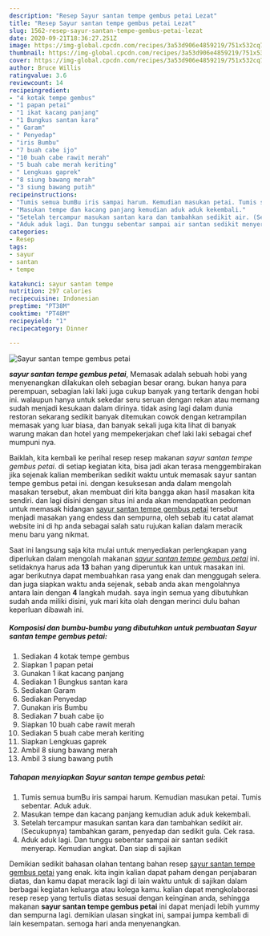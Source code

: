 ```yaml
---
description: "Resep Sayur santan tempe gembus petai Lezat"
title: "Resep Sayur santan tempe gembus petai Lezat"
slug: 1562-resep-sayur-santan-tempe-gembus-petai-lezat
date: 2020-09-21T18:36:27.251Z
image: https://img-global.cpcdn.com/recipes/3a53d906e4859219/751x532cq70/sayur-santan-tempe-gembus-petai-foto-resep-utama.jpg
thumbnail: https://img-global.cpcdn.com/recipes/3a53d906e4859219/751x532cq70/sayur-santan-tempe-gembus-petai-foto-resep-utama.jpg
cover: https://img-global.cpcdn.com/recipes/3a53d906e4859219/751x532cq70/sayur-santan-tempe-gembus-petai-foto-resep-utama.jpg
author: Bruce Willis
ratingvalue: 3.6
reviewcount: 14
recipeingredient:
- "4 kotak tempe gembus"
- "1 papan petai"
- "1 ikat kacang panjang"
- "1 Bungkus santan kara"
- " Garam"
- " Penyedap"
- "iris Bumbu"
- "7 buah cabe ijo"
- "10 buah cabe rawit merah"
- "5 buah cabe merah keriting"
- " Lengkuas gaprek"
- "8 siung bawang merah"
- "3 siung bawang putih"
recipeinstructions:
- "Tumis semua bumBu iris sampai harum. Kemudian masukan petai. Tumis sebentar. Aduk aduk."
- "Masukan tempe dan kacang panjang kemudian aduk aduk kekembali."
- "Setelah tercampur masukan santan kara dan tambahkan sedikit air. (Secukupnya) tambahkan garam, penyedap dan sedikit gula. Cek rasa."
- "Aduk aduk lagi. Dan tunggu sebentar sampai air santan sedikit menyerap. Kemudian angkat. Dan siap di sajikan"
categories:
- Resep
tags:
- sayur
- santan
- tempe

katakunci: sayur santan tempe 
nutrition: 297 calories
recipecuisine: Indonesian
preptime: "PT38M"
cooktime: "PT48M"
recipeyield: "1"
recipecategory: Dinner

---
```



![Sayur santan tempe gembus petai](https://img-global.cpcdn.com/recipes/3a53d906e4859219/751x532cq70/sayur-santan-tempe-gembus-petai-foto-resep-utama.jpg)

<b><i>sayur santan tempe gembus petai</i></b>, Memasak adalah sebuah hobi yang menyenangkan dilakukan oleh sebagian besar orang. bukan hanya para perempuan, sebagian laki laki juga cukup banyak yang tertarik dengan hobi ini. walaupun hanya untuk sekedar seru seruan dengan rekan atau memang sudah menjadi kesukaan dalam dirinya. tidak asing lagi dalam dunia restoran sekarang sedikit banyak ditemukan cowok dengan ketrampilan memasak yang luar biasa, dan banyak sekali juga kita lihat di banyak warung makan dan hotel yang mempekerjakan chef laki laki sebagai chef mumpuni nya.

Baiklah, kita kembali ke perihal resep resep makanan <i>sayur santan tempe gembus petai</i>. di setiap kegiatan kita, bisa jadi akan terasa menggembirakan jika sejenak kalian memberikan sedikit waktu untuk memasak sayur santan tempe gembus petai ini. dengan kesuksesan anda dalam mengolah masakan tersebut, akan membuat diri kita bangga akan hasil masakan kita sendiri. dan lagi disini dengan situs ini anda akan mendapatkan pedoman untuk memasak hidangan <u>sayur santan tempe gembus petai</u> tersebut menjadi masakan yang endess dan sempurna, oleh sebab itu catat alamat website ini di hp anda sebagai salah satu rujukan kalian dalam meracik menu baru yang nikmat.




Saat ini langsung saja kita mulai untuk menyediakan perlengkapan yang diperlukan dalam mengolah makanan <u><i>sayur santan tempe gembus petai</i></u> ini. setidaknya harus ada <b>13</b> bahan yang diperuntuk kan untuk masakan ini. agar berikutnya dapat membuahkan rasa yang enak dan menggugah selera. dan juga siapkan waktu anda sejenak, sebab anda akan mengolahnya antara lain dengan <b>4</b> langkah mudah. saya ingin semua yang dibutuhkan sudah anda miliki disini, yuk mari kita olah dengan merinci dulu bahan keperluan dibawah ini.

<!--inarticleads1-->

##### Komposisi dan bumbu-bumbu yang dibutuhkan untuk pembuatan Sayur santan tempe gembus petai:

1. Sediakan 4 kotak tempe gembus
1. Siapkan 1 papan petai
1. Gunakan 1 ikat kacang panjang
1. Sediakan 1 Bungkus santan kara
1. Sediakan  Garam
1. Sediakan  Penyedap
1. Gunakan iris Bumbu
1. Sediakan 7 buah cabe ijo
1. Siapkan 10 buah cabe rawit merah
1. Sediakan 5 buah cabe merah keriting
1. Siapkan  Lengkuas gaprek
1. Ambil 8 siung bawang merah
1. Ambil 3 siung bawang putih




<!--inarticleads2-->

##### Tahapan menyiapkan Sayur santan tempe gembus petai:

1. Tumis semua bumBu iris sampai harum. Kemudian masukan petai. Tumis sebentar. Aduk aduk.
1. Masukan tempe dan kacang panjang kemudian aduk aduk kekembali.
1. Setelah tercampur masukan santan kara dan tambahkan sedikit air. (Secukupnya) tambahkan garam, penyedap dan sedikit gula. Cek rasa.
1. Aduk aduk lagi. Dan tunggu sebentar sampai air santan sedikit menyerap. Kemudian angkat. Dan siap di sajikan




Demikian sedikit bahasan olahan tentang bahan resep <u>sayur santan tempe gembus petai</u> yang enak. kita ingin kalian dapat paham dengan penjabaran diatas, dan kamu dapat meracik lagi di lain waktu untuk di sajikan dalam berbagai kegiatan keluarga atau kolega kamu. kalian dapat mengkolaborasi resep resep yang tertulis diatas sesuai dengan keinginan anda, sehingga makanan <b>sayur santan tempe gembus petai</b> ini dapat menjadi lebih yummy dan sempurna lagi. demikian ulasan singkat ini, sampai jumpa kembali di lain kesempatan. semoga hari anda menyenangkan.
